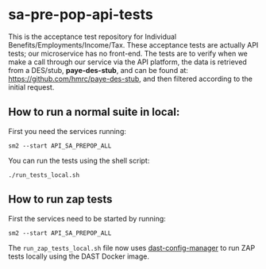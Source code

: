 
# sa-pre-pop-api-tests

This is the acceptance test repository for Individual Benefits/Employments/Income/Tax. These acceptance tests are actually API tests; our microservice has no front-end. The tests are to verify when we make a call through our service via the API platform, the data is retrieved from a DES/stub, **paye-des-stub**, and can be found at: https://github.com/hmrc/paye-des-stub, and then filtered according to the initial request.

## How to run a normal suite in local:

First you need the services running:
```shell
sm2 --start API_SA_PREPOP_ALL
```

You can run the tests using the shell script:
```shell
./run_tests_local.sh
```

## How to run zap tests
First the services need to be started by running:
```shell
sm2 --start API_SA_PREPOP_ALL
```

The `run_zap_tests_local.sh` file now uses [dast-config-manager](https://github.com/hmrc/dast-config-manager) to run ZAP tests locally using the DAST Docker image.
